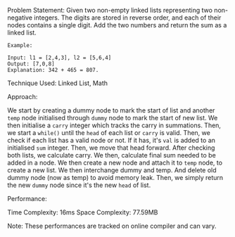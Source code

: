 Problem Statement: Given two non-empty linked lists representing two non-negative integers. The digits are stored in reverse order, and each of their nodes contains a single digit. Add the two numbers and return the sum as a linked list.

```
Example:

Input: l1 = [2,4,3], l2 = [5,6,4]
Output: [7,0,8]
Explanation: 342 + 465 = 807.

```

Technique Used: Linked List, Math

Approach:

We start by creating a dummy node to mark the start of list and another `temp` node initialised through `dummy` node to mark the start of new list. We then initialise a `carry` integer which tracks the carry in summations. Then, we start a `while()` until the `head` of each list or `carry` is valid. Then, we check if each list has a valid node or not. If it has, it's `val` is added to an initialised `sum` integer. Then, we move that head forward. After checking both lists, we calculate carry. We then, calculate final sum needed to be added in a node. We then create a new node and attach it to `temp` node, to create a new list. We then interchange dummy and temp. And delete old dummy node (now as temp) to avoid memory leak. Then, we simply return the new `dummy` node since it's the new `head` of list.

Performance:

Time Complexity: 16ms
Space Complexity: 77.59MB

Note: These performances are tracked on online compiler and can vary.
